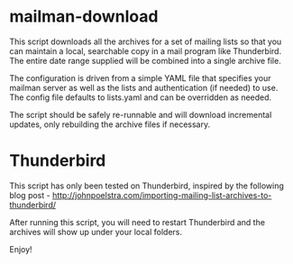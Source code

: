 mailman-download
================

This script downloads all the archives for a set of mailing lists so
that you can maintain a local, searchable copy in a mail program like
Thunderbird.  The entire date range supplied will be combined into
a single archive file.

The configuration is driven from a simple YAML file that specifies your
mailman server as well as the lists and authentication (if needed) to
use.  The config file defaults to lists.yaml and can be overridden as
needed.

The script should be safely re-runnable and will download incremental
updates, only rebuilding the archive files if necessary.

Thunderbird
===========

This script has only been tested on Thunderbird, inspired by the
following blog post -
http://johnpoelstra.com/importing-mailing-list-archives-to-thunderbird/

After running this script, you will need to restart Thunderbird
and the archives will show up under your local folders.

Enjoy!
